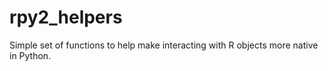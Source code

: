 # rpy2_helpers

Simple set of functions to help make interacting with R objects more native in Python.

